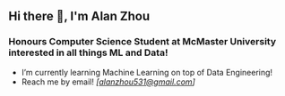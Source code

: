 ## Hi there 👋, I'm Alan Zhou
### Honours Computer Science Student at McMaster University interested in all things ML and Data!

- I’m currently learning Machine Learning on top of Data Engineering!
- Reach me by email! *[alanzhou531@gmail.com]* 

